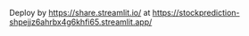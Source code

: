 Deploy by https://share.streamlit.io/ at https://stockprediction-shpejjz6ahrbx4g6khfi65.streamlit.app/
